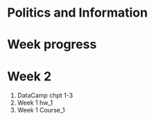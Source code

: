 # Politics and Information

# Week progress

# Week 2
1. DataCamp chpt 1-3
2. Week 1 hw_1
3. Week 1 Course_1
